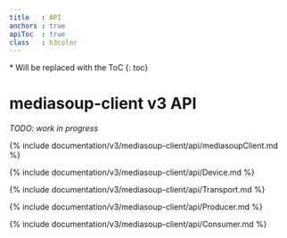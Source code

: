 ```yaml
---
title   : API
anchors : true
apiToc  : true
class   : h3color
---
```



<div markdown="1" class="api-toc-wrapper">
  * Will be replaced with the ToC
  {: toc}
</div>

<div markdown="1" class="api-toc-button">
</div>


# mediasoup-client v3 API

*TODO: work in progress*

{% include documentation/v3/mediasoup-client/api/mediasoupClient.md %}

{% include documentation/v3/mediasoup-client/api/Device.md %}

{% include documentation/v3/mediasoup-client/api/Transport.md %}

{% include documentation/v3/mediasoup-client/api/Producer.md %}

{% include documentation/v3/mediasoup-client/api/Consumer.md %}
